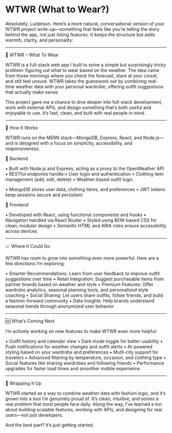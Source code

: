 # WTWR (What to Wear?)

Absolutely, Luidelson. Here’s a more natural, conversational version of your WTWR project write-up—something that feels like you’re telling the story behind the app, not just listing features. It keeps the structure but adds warmth, clarity, and personality:

---

🧥 WTWR – What To Wear

WTWR is a full-stack web app I built to solve a simple but surprisingly tricky problem: figuring out what to wear based on the weather. The idea came from those mornings where you check the forecast, stare at your closet, and still feel unsure. WTWR takes the guesswork out by combining real-time weather data with your personal wardrobe, offering outfit suggestions that actually make sense.

This project gave me a chance to dive deeper into full-stack development, work with external APIs, and design something that’s both useful and enjoyable to use. It’s fast, clean, and built with real people in mind.

---

🔧 How It Works

WTWR runs on the MERN stack—MongoDB, Express, React, and Node.js—and is designed with a focus on simplicity, accessibility, and responsiveness.

🧠 Backend

• Built with Node.js and Express, acting as a proxy to the OpenWeather API
• RESTful endpoints handle:• User login and authentication
• Clothing item management (add, edit, delete)
• Weather-based outfit logic

• MongoDB stores user data, clothing items, and preferences
• JWT tokens keep sessions secure and persistent


🎨 Frontend

• Developed with React, using functional components and hooks
• Navigation handled via React Router
• Styled using BEM-based CSS for clean, modular design
• Semantic HTML and ARIA roles ensure accessibility across devices


---

📈 Where It Could Go

WTWR has room to grow into something even more powerful. Here are a few directions I’m exploring:

• Smarter Recommendations: Learn from user feedback to improve outfit suggestions over time
• Retail Integration: Suggest purchasable items from partner brands based on weather and style
• Premium Features: Offer wardrobe analytics, seasonal planning tools, and personalized style coaching
• Social Sharing: Let users share outfits, follow friends, and build a fashion-forward community
• Data Insights: Help brands understand seasonal trends through anonymized user behavior


---

🆕 What’s Coming Next

I’m actively working on new features to make WTWR even more helpful:

• Outfit history and calendar view
• Dark mode toggle for better usability
• Push notifications for weather changes and outfit alerts
• AI-powered styling based on your wardrobe and preferences
• Multi-city support for travelers
• Advanced filtering by temperature, occasion, and clothing type
• Social features like sharing wardrobes and following friends
• Performance upgrades for faster load times and smoother mobile experience


---

🏁 Wrapping It Up

WTWR started as a way to combine weather data with fashion logic, and it’s grown into a tool I’m genuinely proud of. It’s clean, intuitive, and solves a real problem that most people face daily. Along the way, I’ve learned a ton about building scalable features, working with APIs, and designing for real users—not just developers.

And the best part? It’s just getting started.
